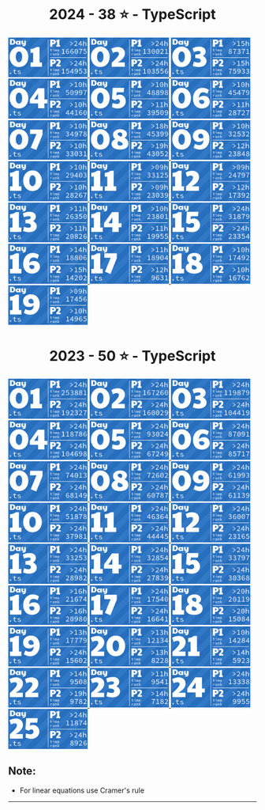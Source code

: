 <!-- AOC TILES BEGIN -->
<h1 align="center">
  2024 - 38 ⭐ - TypeScript
</h1>
<a href="src/2024/day1.ts">
  <img src=".aoc_tiles/tiles/2024/01.png" width="161px">
</a>
<a href="src/2024/day2.ts">
  <img src=".aoc_tiles/tiles/2024/02.png" width="161px">
</a>
<a href="src/2024/day3.ts">
  <img src=".aoc_tiles/tiles/2024/03.png" width="161px">
</a>
<a href="src/2024/day4.ts">
  <img src=".aoc_tiles/tiles/2024/04.png" width="161px">
</a>
<a href="src/2024/day5.ts">
  <img src=".aoc_tiles/tiles/2024/05.png" width="161px">
</a>
<a href="src/2024/day6.ts">
  <img src=".aoc_tiles/tiles/2024/06.png" width="161px">
</a>
<a href="src/2024/day7.ts">
  <img src=".aoc_tiles/tiles/2024/07.png" width="161px">
</a>
<a href="src/2024/day8.ts">
  <img src=".aoc_tiles/tiles/2024/08.png" width="161px">
</a>
<a href="src/2024/day9.ts">
  <img src=".aoc_tiles/tiles/2024/09.png" width="161px">
</a>
<a href="src/2024/day10.ts">
  <img src=".aoc_tiles/tiles/2024/10.png" width="161px">
</a>
<a href="src/2024/day11.ts">
  <img src=".aoc_tiles/tiles/2024/11.png" width="161px">
</a>
<a href="src/2024/day12.ts">
  <img src=".aoc_tiles/tiles/2024/12.png" width="161px">
</a>
<a href="src/2024/day13.ts">
  <img src=".aoc_tiles/tiles/2024/13.png" width="161px">
</a>
<a href="src/2024/day14.ts">
  <img src=".aoc_tiles/tiles/2024/14.png" width="161px">
</a>
<a href="src/2024/day15.ts">
  <img src=".aoc_tiles/tiles/2024/15.png" width="161px">
</a>
<a href="src/2024/day16.ts">
  <img src=".aoc_tiles/tiles/2024/16.png" width="161px">
</a>
<a href="src/2024/day17.ts">
  <img src=".aoc_tiles/tiles/2024/17.png" width="161px">
</a>
<a href="src/2024/day18.ts">
  <img src=".aoc_tiles/tiles/2024/18.png" width="161px">
</a>
<a href="src/2024/day19.ts">
  <img src=".aoc_tiles/tiles/2024/19.png" width="161px">
</a>
<h1 align="center">
  2023 - 50 ⭐ - TypeScript
</h1>
<a href="src/2023/day1.ts">
  <img src=".aoc_tiles/tiles/2023/01.png" width="161px">
</a>
<a href="src/2023/day2.ts">
  <img src=".aoc_tiles/tiles/2023/02.png" width="161px">
</a>
<a href="src/2023/day3.ts">
  <img src=".aoc_tiles/tiles/2023/03.png" width="161px">
</a>
<a href="src/2023/day4.ts">
  <img src=".aoc_tiles/tiles/2023/04.png" width="161px">
</a>
<a href="src/2023/day5.ts">
  <img src=".aoc_tiles/tiles/2023/05.png" width="161px">
</a>
<a href="src/2023/day6.ts">
  <img src=".aoc_tiles/tiles/2023/06.png" width="161px">
</a>
<a href="src/2023/day7.ts">
  <img src=".aoc_tiles/tiles/2023/07.png" width="161px">
</a>
<a href="src/2023/day8.ts">
  <img src=".aoc_tiles/tiles/2023/08.png" width="161px">
</a>
<a href="src/2023/day9.ts">
  <img src=".aoc_tiles/tiles/2023/09.png" width="161px">
</a>
<a href="src/2023/day10.ts">
  <img src=".aoc_tiles/tiles/2023/10.png" width="161px">
</a>
<a href="src/2023/day11.ts">
  <img src=".aoc_tiles/tiles/2023/11.png" width="161px">
</a>
<a href="src/2023/day12.ts">
  <img src=".aoc_tiles/tiles/2023/12.png" width="161px">
</a>
<a href="src/2023/day13.ts">
  <img src=".aoc_tiles/tiles/2023/13.png" width="161px">
</a>
<a href="src/2023/day14.ts">
  <img src=".aoc_tiles/tiles/2023/14.png" width="161px">
</a>
<a href="src/2023/day15.ts">
  <img src=".aoc_tiles/tiles/2023/15.png" width="161px">
</a>
<a href="src/2023/day16.ts">
  <img src=".aoc_tiles/tiles/2023/16.png" width="161px">
</a>
<a href="src/2023/day17.ts">
  <img src=".aoc_tiles/tiles/2023/17.png" width="161px">
</a>
<a href="src/2023/day18.ts">
  <img src=".aoc_tiles/tiles/2023/18.png" width="161px">
</a>
<a href="src/2023/day19.ts">
  <img src=".aoc_tiles/tiles/2023/19.png" width="161px">
</a>
<a href="src/2023/day20.ts">
  <img src=".aoc_tiles/tiles/2023/20.png" width="161px">
</a>
<a href="src/2023/day21.ts">
  <img src=".aoc_tiles/tiles/2023/21.png" width="161px">
</a>
<a href="src/2023/day22.ts">
  <img src=".aoc_tiles/tiles/2023/22.png" width="161px">
</a>
<a href="src/2023/day23.ts">
  <img src=".aoc_tiles/tiles/2023/23.png" width="161px">
</a>
<a href="src/2023/day24.ts">
  <img src=".aoc_tiles/tiles/2023/24.png" width="161px">
</a>
<a href="src/2023/day25.ts">
  <img src=".aoc_tiles/tiles/2023/25.png" width="161px">
</a>
<!-- AOC TILES END -->

## Note:

- For linear equations use Cramer's rule

---
